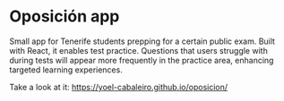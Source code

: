 # Oposición app
Small app for Tenerife students prepping for a certain public exam. Built with React, it enables test practice. Questions that users struggle with during tests will appear more frequently in the practice area, enhancing targeted learning experiences.

Take a look at it: https://yoel-cabaleiro.github.io/oposicion/

